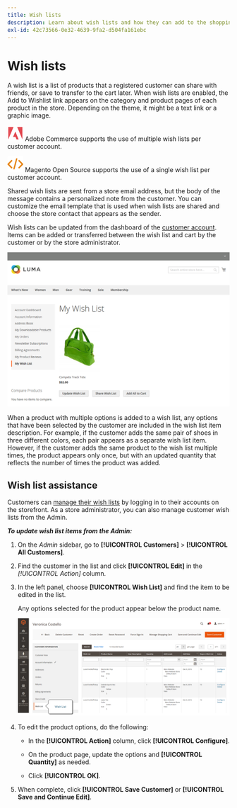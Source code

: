 ```yaml
---
title: Wish lists
description: Learn about wish lists and how they can add to the shopping experience and promote more sales.
exl-id: 42c73566-0e32-4639-9fa2-d504fa161ebc
---
```

# Wish lists

A wish list is a list of products that a registered customer can share with friends, or save to transfer to the cart later. When wish lists are enabled, the Add to Wishlist link appears on the category and product pages of each product in the store. Depending on the theme, it might be a text link or a graphic image.

![Adobe Commerce](../assets/adobe-logo.svg) Adobe Commerce supports the use of multiple wish lists per customer account.

![Magento Open Source](../assets/open-source.svg) Magento Open Source supports the use of a single wish list per customer account.

Shared wish lists are sent from a store email address, but the body of the message contains a personalized note from the customer. You can customize the email template that is used when wish lists are shared and choose the store contact that appears as the sender.

Wish lists can be updated from the dashboard of the [customer account](https://docs.magento.com/user-guide/customers/account-dashboard.html). Items can be added or transferred between the wish list and cart by the customer or by the store administrator.

![Example storefront - My Wish List](./assets/customer-account-wishlist-add-item.png)<!-- zoom -->

When a product with multiple options is added to a wish list, any options that have been selected by the customer are included in the wish list item description. For example, if the customer adds the same pair of shoes in three different colors, each pair appears as a separate wish list item. However, if the customer adds the same product to the wish list multiple times, the product appears only once, but with an updated quantity that reflects the number of times the product was added.

## Wish list assistance

Customers can [manage their wish lists](wishlist-storefront.md) by logging in to their accounts on the storefront. As a store administrator, you can also manage customer wish lists from the Admin.

**_To update wish list items from the Admin:_**

1. On the _Admin_ sidebar, go to **[!UICONTROL Customers]** > **[!UICONTROL All Customers]**.

1. Find the customer in the list and click **[!UICONTROL Edit]** in the *[!UICONTROL Action]* column.

1. In the left panel, choose **[!UICONTROL Wish List]** and find the item to be edited in the list.

   Any options selected for the product appear below the product name.

   ![Commerce Admin - customer wish list](./assets/customer-wishlist-edit-admin.png)<!-- zoom -->

1. To edit the product options, do the following:

   - In the **[!UICONTROL Action]** column, click **[!UICONTROL Configure]**.

   - On the product page, update the options and **[!UICONTROL Quantity]** as needed.

   - Click **[!UICONTROL OK]**.

1. When complete, click **[!UICONTROL Save Customer]** or **[!UICONTROL Save and Continue Edit]**.
